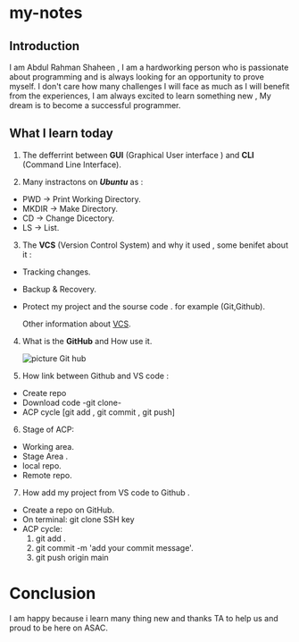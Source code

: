 # my-notes

## Introduction
I am Abdul Rahman Shaheen , I am a hardworking person who is passionate about programming and is always looking for an opportunity to prove myself. I don't care how many challenges I will face as much as I will benefit from the experiences, I am always excited to learn something new , My dream is to become a successful programmer.

## What I learn today

1. The defferrint between **GUI** (Graphical  User interface ) and **CLI** (Command Line Interface).

2. Many instractons on ***Ubuntu*** as :
 - PWD -> Print Working Directory.
 - MKDIR -> Make Directory.
 - CD -> Change Dicectory.
 - LS -> List.

3. The **VCS** (Version Control System) and why it used , some benifet about it :
 - Tracking changes.
 - Backup & Recovery.
 - Protect my project and the sourse code .
 for example (Git,Github).

   Other information about  [VCS](https://www.perforce.com/blog/vcs/what-is-version-control).

4. What is the **GitHub** and How use it.

   ![picture  Git hub](https://www.google.com/url?sa=i&url=https%3A%2F%2Flthub.ubc.ca%2Fguides%2Fgithub-instructor-guide%2F&psig=AOvVaw2r00h-njpNAX4_Vn18YBN7&ust=1680078819242000&source=images&cd=vfe&ved=0CBAQjRxqFwoTCJiusbub_v0CFQAAAAAdAAAAABAE)


5. How link between Github and VS code :
 - Create repo 
 - Download code -git clone- 
 - ACP cycle [git add , git commit , git push] 

6. Stage of ACP:
  - Working area.
  - Stage Area .
  - local repo.
  - Remote repo.

7. How add my project from VS code to Github .
- Create a repo on GitHub.
- On terminal: git clone SSH key
- ACP cycle:
  1. git add .
  2. git commit -m 'add your commit message'.
  3. git push origin main

# Conclusion
   
   I am happy because i learn many thing new and thanks TA to help us and proud to be here on ASAC.

   